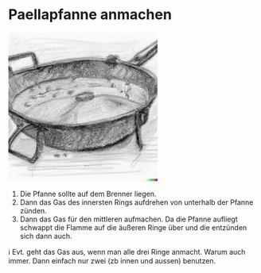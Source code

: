 # Paellapfanne anmachen
<img src="../images/paella-pan.png" style="max-width:300px"/>

1. Die Pfanne sollte auf dem Brenner liegen.
2. Dann das Gas des innersten Rings aufdrehen von unterhalb der Pfanne zünden. 
3. Dann das Gas für den mittleren aufmachen. Da die Pfanne aufliegt schwappt die Flamme auf die äußeren Ringe über und die entzünden sich dann auch.

ℹ️ Evt. geht das Gas aus, wenn man alle drei Ringe anmacht. Warum auch immer. Dann einfach nur zwei (zb innen und aussen) benutzen.
